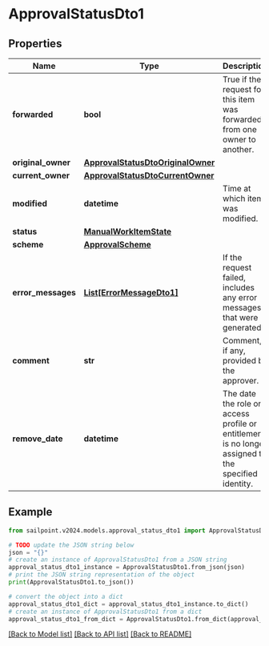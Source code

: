 # ApprovalStatusDto1


## Properties

Name | Type | Description | Notes
------------ | ------------- | ------------- | -------------
**forwarded** | **bool** | True if the request for this item was forwarded from one owner to another. | [optional] [default to False]
**original_owner** | [**ApprovalStatusDtoOriginalOwner**](ApprovalStatusDtoOriginalOwner.md) |  | [optional] 
**current_owner** | [**ApprovalStatusDtoCurrentOwner**](ApprovalStatusDtoCurrentOwner.md) |  | [optional] 
**modified** | **datetime** | Time at which item was modified. | [optional] 
**status** | [**ManualWorkItemState**](ManualWorkItemState.md) |  | [optional] 
**scheme** | [**ApprovalScheme**](ApprovalScheme.md) |  | [optional] 
**error_messages** | [**List[ErrorMessageDto1]**](ErrorMessageDto1.md) | If the request failed, includes any error messages that were generated. | [optional] 
**comment** | **str** | Comment, if any, provided by the approver. | [optional] 
**remove_date** | **datetime** | The date the role or access profile or entitlement is no longer assigned to the specified identity. | [optional] 

## Example

```python
from sailpoint.v2024.models.approval_status_dto1 import ApprovalStatusDto1

# TODO update the JSON string below
json = "{}"
# create an instance of ApprovalStatusDto1 from a JSON string
approval_status_dto1_instance = ApprovalStatusDto1.from_json(json)
# print the JSON string representation of the object
print(ApprovalStatusDto1.to_json())

# convert the object into a dict
approval_status_dto1_dict = approval_status_dto1_instance.to_dict()
# create an instance of ApprovalStatusDto1 from a dict
approval_status_dto1_from_dict = ApprovalStatusDto1.from_dict(approval_status_dto1_dict)
```
[[Back to Model list]](../README.md#documentation-for-models) [[Back to API list]](../README.md#documentation-for-api-endpoints) [[Back to README]](../README.md)


